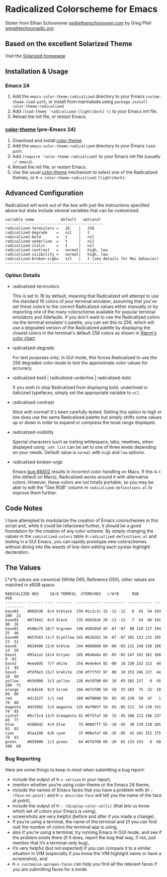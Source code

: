 Radicalized Colorscheme for Emacs
===============================

Stolen from Ethan Schoonover <es@ethanschoonover.com> by Greg Pfeil <greg@technomadic.org>

Based on the excellent Solarized Theme
------------------------------

Visit the [Solarized homepage]

[Solarized homepage]:    http://ethanschoonover.com/solarized
[color-theme]: http://www.nongnu.org/color-theme

Installation & Usage
--------------------

### Emacs 24

1. Add the `emacs-color-theme-radicalized` directory to your Emacs `custom-theme-load-path`, or install from marmalade using `package-install color-theme-radicalized`
2. Add `(load-theme 'radicalized-[light|dark] t)` to your Emacs init file.
3. Reload the init file, or restart Emacs.

### [color-theme] \(pre-Emacs 24\)

1. Download and install [color-theme].
2. Add the `emacs-color-theme-radicalized` directory to your Emacs `load-path`.
3. Add `(require 'color-theme-radicalized)` to your Emacs init file (usually `~/.emacs`).
3. Reload the init file, or restart Emacs.
4. Use the usual [color-theme] mechanism to select one of the Radicalized themes, or `M-x color-theme-radicalized-[light|dark]`.

Advanced Configuration
----------------------

Radicalized will work out of the box with just the instructions specified above
but does include several variables that can be customized.

    variable name            default   optional
    --------------------------------------------
    radicalized-termcolors =   16    |   256
    radicalized-degrade    =   nil   |   t
    radicalized-bold       =   t     |   nil
    radicalized-underline  =   t     |   nil
    radicalized-italic     =   t     |   nil
    radicalized-contrast   =   normal|   high, low
    radicalized-visibility =   normal|   high, low
    radicalized-broken-srgb=   nil   |   t (see details for Mac behavior)
    --------------------------------------------

### Option Details

*   radicalized-termcolors

    This is set to *16* by default, meaning that Radicalized will attempt to use
    the standard 16 colors of your terminal emulator, assuming that you've set
    these colors to the correct Radicalized values either manually or by
    importing one of the many colorscheme available for popular terminal
    emulators and Xdefaults.
    If you don't want to use the Radicalized colors via the terminal
    emulator's palette, you can set this to *256*, which will use a degraded
    version of the Radicalized palette by displaying the closest colors in
    the terminal's default 256 colors as shown in [Xterm's color
    chart](http://en.wikipedia.org/wiki/File:Xterm_color_chart.png).

*   radicalized-degrade

    For test purposes only; in GUI mode, this forces Radicalized to use the 256
    degraded color mode to test the approximate color values for accuracy.

*   radicalized-bold | radicalized-underline | radicalized-italic

    If you wish to stop Radicalized from displaying bold, underlined or
    italicized typefaces, simply set the appropriate variable to `nil`.

*   radicalized-contrast

    Stick with normal! It's been carefully tested. Setting this option to high
    or low does use the same Radicalized palette but simply shifts some values
    up or down in order to expand or compress the tonal range displayed.

*   radicalized-visibility

    Special characters such as trailing whitespace, tabs, newlines, when
    displayed using `:set list` can be set to one of three levels depending on
    your needs. Default value is `normal` with `high` and `low` options.

*   radicalized-broken-srgb

    Emacs [bug #8402](http://debbugs.gnu.org/cgi/bugreport.cgi?bug=8402)
    results in incorrect color handling on Macs. If this is `t` (the default
    on Macs), Radicalized works around it with alternative colors. However,
    these colors are not totally portable, so you may be able to edit the
    "Gen RGB" column in `radicalized-definitions.el` to improve them further.

Code Notes
----------

I have attempted to modularize the creation of Emacs colorschemes in this script and, while it could be refactored further, it should be a good foundation for the creation of any color scheme. By simply changing the values in the `radicalized-colors` table in `radicalized-definitions.el` and testing in a GUI Emacs, you can rapidly prototype new colorschemes without diving into the weeds of line-item editing each syntax highlight declaration.

The Values
----------

L\*a\*b values are canonical (White D65, Reference D50), other values are
matched in sRGB space.

    RADICALIZED HEX     16/8 TERMCOL  XTERM/HEX   L*A*B      RGB         HSB
    --------- ------- ---- -------  ----------- ---------- ----------- -----------
    base03    #002b36  8/4 brblack  234 #1c1c1c 15 -12 -12   0  43  54 193 100  21
    base02    #073642  0/4 black    235 #262626 20 -12 -12   7  54  66 192  90  26
    base01    #586e75 10/7 brgreen  240 #585858 45 -07 -07  88 110 117 194  25  46
    base00    #657b83 11/7 bryellow 241 #626262 50 -07 -07 101 123 131 195  23  51
    base0     #839496 12/6 brblue   244 #808080 60 -06 -03 131 148 150 186  13  59
    base1     #93a1a1 14/4 brcyan   245 #8a8a8a 65 -05 -02 147 161 161 180   9  63
    base2     #eee8d5  7/7 white    254 #e4e4e4 92 -00  10 238 232 213  44  11  93
    base3     #fdf6e3 15/7 brwhite  230 #ffffd7 97  00  10 253 246 227  44  10  99
    yellow    #b58900  3/3 yellow   136 #af8700 60  10  65 181 137   0  45 100  71
    orange    #cb4b16  9/3 brred    166 #d75f00 50  50  55 203  75  22  18  89  80
    red       #dc322f  1/1 red      160 #d70000 50  65  45 220  50  47   1  79  86
    magenta   #d33682  5/5 magenta  125 #af005f 50  65 -05 211  54 130 331  74  83
    violet    #6c71c4 13/5 brmagenta 61 #5f5faf 50  15 -45 108 113 196 237  45  77
    blue      #268bd2  4/4 blue      33 #0087ff 55 -10 -45  38 139 210 205  82  82
    cyan      #2aa198  6/6 cyan      37 #00afaf 60 -35 -05  42 161 152 175  74  63
    green     #859900  2/2 green     64 #5f8700 60 -20  65 133 153   0  68 100  60

### Bug Reporting

Here are some things to keep in mind when submitting a bug report:

*   include the output of `M-x version` in your report,
*   mention whether you’re using color-theme or the Emacs 24 theme,
*   include the names of Emacs faces that you have a problem with (`M-: (face-at-point)` and `M-x describe-face` will tell you the name of the face at point),
*   include the output of `M-: (display-color-cells)` (that lets us know which set of colors your Emacs is using),
*   screenshots are very helpful (before and after if you made a change),
*   if you’re using a terminal, the name of the terminal and (if you can find out) the number of colors the terminal app is using,
*   also if you’re using a terminal, try running Emacs in GUI mode, and see if the problem exists there (if it does, report the bug that way, if not, just mention that it’s a terminal-only bug),
*   it’s very helpful (but not expected) if you can compare it to a similar situation in VIM (especially if you know the VIM highlight name or have a screenshot), and
*  `M-x customize-apropos-faces` can help you find all the relevant faces if you are submitting faces for a mode.
